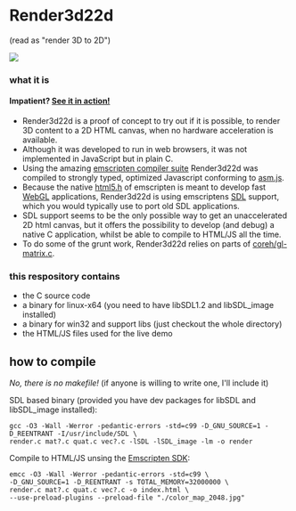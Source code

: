 # Render3d22d
(read as "render 3D to 2D")

![](https://www.exoz.net/render3d22d/hello_world.jpg)

### what it is

#### Impatient? [**See it in action!**](https://www.exoz.net/render3d22d/)

- Render3d22d is a proof of concept to try out if it is possible, to render 3D content to a 2D HTML canvas,
when no hardware acceleration is available.
- Although it was developed to run in web browsers, it was not implemented in JavaScript but in plain C.
- Using the amazing [emscripten compiler suite](http://kripken.github.io/emscripten-site/)
Render3d22d was compiled to strongly typed, optimized Javascript conforming to [asm.js](http://asmjs.org/).
- Because the native [html5.h](http://kripken.github.io/emscripten-site/docs/api_reference/html5.h.html)
of emscripten is meant to develop fast [WebGL](https://www.khronos.org/webgl/) applications,
Render3d22d is using emscriptens [SDL](https://www.libsdl.org/) support,
which you would typically use to port old SDL applications.
- SDL support seems to be the only possible way to get an unaccelerated 2D html canvas,
but it offers the possibility to develop (and debug) a native C application, whilst be able to compile to HTML/JS all the time.
- To do some of the grunt work, Render3d22d relies on parts of
[coreh/gl-matrix.c](https://github.com/coreh/gl-matrix.c).

### this respository contains
- the C source code
- a binary for linux-x64 (you need to have libSDL1.2 and libSDL_image installed)
- a binary for win32 and support libs (just checkout the whole directory)
- the HTML/JS files used for the live demo

## how to compile
*No, there is no makefile!* (if anyone is willing to write one, I'll include it)

SDL based binary (provided you have dev packages for libSDL and libSDL_image installed):

    gcc -O3 -Wall -Werror -pedantic-errors -std=c99 -D_GNU_SOURCE=1 -D_REENTRANT -I/usr/include/SDL \
    render.c mat?.c quat.c vec?.c -lSDL -lSDL_image -lm -o render

Compile to HTML/JS unsing the
[Emscripten SDK](http://kripken.github.io/emscripten-site/docs/getting_started/downloads.html#sdk-download-and-install):

    emcc -O3 -Wall -Werror -pedantic-errors -std=c99 \
    -D_GNU_SOURCE=1 -D_REENTRANT -s TOTAL_MEMORY=32000000 \
    render.c mat?.c quat.c vec?.c -o index.html \
    --use-preload-plugins --preload-file "./color_map_2048.jpg"

